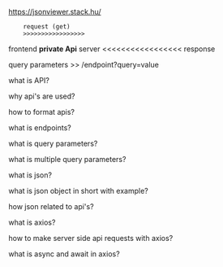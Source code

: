  https://jsonviewer.stack.hu/
 
        request (get)
        >>>>>>>>>>>>>>>>>
frontend **private Api**  server
        <<<<<<<<<<<<<<<<<
        response

query parameters >>  /endpoint?query=value

what is API?

why api's are used?

how to format apis?

what is endpoints?

what is query parameters?

what is multiple query parameters?

what is json?

what is json object in short  with example?

how json related to api's?

what is axios?

how to make server side api requests with axios?

what is async and await in axios?

